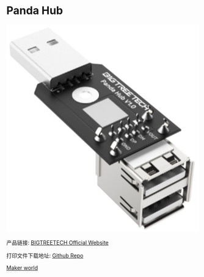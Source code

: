 # Panda Hub

<img src=img/Panda_Hub/Panda_Hub_title.png width="600"/>

产品链接: [BIGTREETECH Official Website](https://biqu.equipment/products/panda-hub?_pos=1&_sid=38671e86d&_ss=r)

打印文件下载地址: [Github Repo](https://github.com/bigtreetech/Panda-Hub/tree/master/3D/STL)

[Maker world](https://makerworld.com/zh/models/502942?from=search#profileId-418289)
